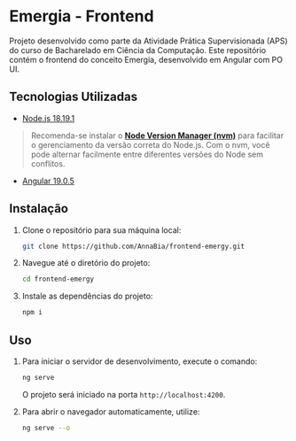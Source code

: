 # Emergia - Frontend
Projeto desenvolvido como parte da Atividade Prática Supervisionada (APS) do curso de Bacharelado em Ciência da Computação. Este repositório contém o frontend do conceito Emergia, desenvolvido em Angular com PO UI.

## Tecnologias Utilizadas

- [Node.js 18.19.1](https://www.npmjs.com/package/node/v/18.19.1)
> Recomenda-se instalar o [**Node Version Manager (nvm)**](https://github.com/nvm-sh/nvm) para facilitar o gerenciamento da versão correta do Node.js. Com o nvm, você pode alternar facilmente entre diferentes versões do Node sem conflitos. 
- [Angular 19.0.5](https://www.npmjs.com/package/@angular/cli/v/19.0.5)


## Instalação

1. Clone o repositório para sua máquina local:
    ```bash
    git clone https://github.com/AnnaBia/frontend-emergy.git
    ```
2. Navegue até o diretório do projeto:
    ```bash
    cd frontend-emergy
    ```
3. Instale as dependências do projeto:
    ```bash
    npm i
    ```

## Uso

1. Para iniciar o servidor de desenvolvimento, execute o comando:
    ```bash
    ng serve
    ```
    O projeto será iniciado na porta `http://localhost:4200`.

2. Para abrir o navegador automaticamente, utilize:
    ```bash
    ng serve --o
    ```
